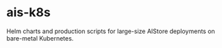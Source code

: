 # ais-k8s

Helm charts and production scripts for large-size AIStore deployments on bare-metal Kubernetes.